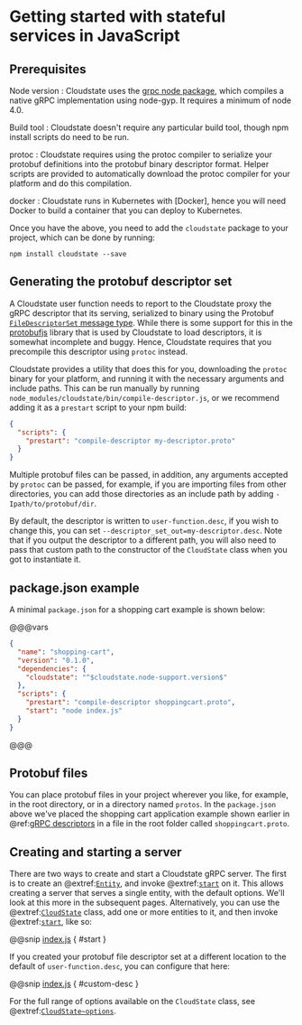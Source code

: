 # Getting started with stateful services in JavaScript

## Prerequisites

Node version
: Cloudstate uses the [grpc node package](https://github.com/grpc/grpc-node), which compiles a native gRPC implementation using node-gyp. It requires a minimum of node 4.0.

Build tool
: Cloudstate doesn't require any particular build tool, though npm install scripts do need to be run.

protoc
: Cloudstate requires using the protoc compiler to serialize your protobuf definitions into the protobuf binary descriptor format. Helper scripts are provided to automatically download the protoc compiler for your platform and do this compilation.

docker
: Cloudstate runs in Kubernetes with [Docker], hence you will need Docker to build a container that you can deploy to Kubernetes.

Once you have the above, you need to add the `cloudstate` package to your project, which can be done by running:

```
npm install cloudstate --save
```

## Generating the protobuf descriptor set

A Cloudstate user function needs to report to the Cloudstate proxy the gRPC descriptor that its serving, serialized to binary using the Protobuf [`FileDescriptorSet` message type](https://developers.google.com/protocol-buffers/docs/techniques#self-description). While there is some support for this in the [protobufjs](https://www.npmjs.com/package/protobufjs) library that is used by Cloudstate to load descriptors, it is somewhat incomplete and buggy. Hence, Cloudstate requires that you precompile this descriptor using `protoc` instead.

Cloudstate provides a utility that does this for you, downloading the `protoc` binary for your platform, and running it with the necessary arguments and include paths. This can be run manually by running `node_modules/cloudstate/bin/compile-descriptor.js`, or we recommend adding it as a `prestart` script to your npm build:

```json
{
  "scripts": {
    "prestart": "compile-descriptor my-descriptor.proto"
  }
}
```

Multiple protobuf files can be passed, in addition, any arguments accepted by `protoc` can be passed, for example, if you are importing files from other directories, you can add those directories as an include path by adding `-Ipath/to/protobuf/dir`.

By default, the descriptor is written to `user-function.desc`, if you wish to change this, you can set `--descriptor_set_out=my-descriptor.desc`. Note that if you output the descriptor to a different path, you will also need to pass that custom path to the constructor of the `CloudState` class when you got to instantiate it.

## package.json example

A minimal `package.json` for a shopping cart example is shown below:

@@@vars
```json
{
  "name": "shopping-cart",
  "version": "0.1.0",
  "dependencies": {
    "cloudstate": "^$cloudstate.node-support.version$"
  },
  "scripts": {
    "prestart": "compile-descriptor shoppingcart.proto",
    "start": "node index.js"
  }
}
```
@@@

## Protobuf files

You can place protobuf files in your project wherever you like, for example, in the root directory, or in a directory named `protos`. In the `package.json` above we've placed the shopping cart application example shown earlier in @ref:[gRPC descriptors](../../features/grpc.md) in a file in the root folder called `shoppingcart.proto`.

## Creating and starting a server

There are two ways to create and start a Cloudstate gRPC server. The first is to create an @extref:[`Entity`](jsdoc:Entity.html), and invoke @extref:[`start`](jsdoc:Entity.html#start) on it. This allows creating a server that serves a single entity, with the default options. We'll look at this more in the subsequent pages. Alternatively, you can use the @extref:[`CloudState`](jsdoc:CloudState.html) class, add one or more entities to it, and then invoke @extref:[`start`](jsdoc:CloudState.html#start), like so:

@@snip [index.js](/docs/src/test/js/test/gettingstarted/index.js) { #start }

If you created your protobuf file descriptor set at a different location to the default of `user-function.desc`, you can configure that here:

@@snip [index.js](/docs/src/test/js/test/gettingstarted/index.js) { #custom-desc }


For the full range of options available on the `CloudState` class, see @extref:[`CloudState~options`](jsdoc:CloudState.html#~options).

